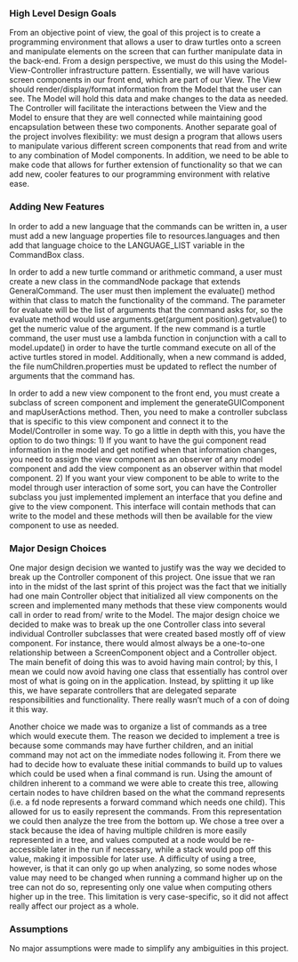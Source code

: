 ### High Level Design Goals

From an objective point of view, the goal of this project is to create a programming environment that allows a user to draw turtles onto a screen and manipulate elements on the screen that can further manipulate data in the back-end. From a design perspective, we must do this using the Model-View-Controller infrastructure pattern. Essentially, we will have various screen components in our front end, which are part of our View. The View should render/display/format information from the Model that the user can see. The Model will hold this data and make changes to the data as needed. The Controller will facilitate the interactions between the View and the Model to ensure that they are well connected while maintaining good encapsulation between these two components. Another separate goal of the project involves flexibility: we must design a program that allows users to manipulate various different screen components that read from and write to any combination of Model components. In addition, we need to be able to make code that allows for further extension of functionality so that we can add new, cooler features to our programming environment with relative ease.


### Adding New Features

In order to add a new language that the commands can be written in, a user must add a new language properties file to resources.languages and then add that language choice to the LANGUAGE_LIST variable in the CommandBox class. 

In order to add a new turtle command or arithmetic command, a user must create a new class in the commandNode package that extends GeneralCommand. The user must then implement the evaluate() method within that class to match the functionality of the command. The parameter for evaluate will be the list of arguments that the command asks for, so the evaluate method would use arguments.get(argument position).getvalue() to get the numeric value of the argument. If the new command is a turtle command, the user must use a lambda function in conjunction with a call to model.update() in order to have the turtle command execute on all of the active turtles stored in model. Additionally, when a new command is added, the file numChildren.properties must be updated to reflect the number of arguments that the command has. 

In order to add a new view component to the front end, you must create a subclass of screen component and implement the generateGUIComponent and mapUserActions method. Then, you need to make a controller subclass that is specific to this view component and connect it to the Model/Controller in some way. To go a little in depth with this, you have the option to do two things: 1) If you want to have the gui component read information in the model and get notified when that information changes, you need to assign the view component as an observer of any model component and add the view component as an observer within that model component. 2) If you want your view component to be able to write to the model through user interaction of some sort, you can have the Controller subclass you just implemented implement an interface that you define and give to the view component. This interface will contain methods that can write to the model and these methods will then be available for the view component to use as needed.

### Major Design Choices

One major design decision we wanted to justify was the way we decided to break up the Controller component of this project. One issue that we ran into in the midst of the last sprint of this project was the fact that we initially had one main Controller object that initialized all view components on the screen and implemented many methods that these view components would call in order to read from/ write to the Model. The major design choice we decided to make was to break up the one Controller class into several individual Controller subclasses that were created based mostly off of view component. For instance, there would almost always be a one-to-one relationship between a ScreenComponent object and a Controller object. The main benefit of doing this was to avoid having main control; by this, I mean we could now avoid having one class that essentially has control over most of what is going on in the application. Instead, by splitting it up like this, we have separate controllers that are delegated separate responsibilities and functionality. There really wasn’t much of a con of doing it this way. 

Another choice we made was to organize a list of commands as a tree which would execute them. The reason we decided to implement a tree is because some commands may have further children, and an initial command may not act on the immediate nodes following it. From there we had to decide how to evaluate these initial commands to build up to values which could be used when a final command is run. Using the amount of children inherent to a command we were able to create this tree, allowing certain nodes to have children based on the what the command represents (i.e. a fd node represents a forward command which needs one child). This allowed for us to easily represent the commands. From this representation we could then analyze the tree from the bottom up. We chose a tree over a stack because the idea of having multiple children is more easily represented in a tree, and values computed at a node would be re-accessible later in the run if necessary, while a stack would pop off this value, making it impossible for later use. A difficulty of using a tree, however, is that it can only go up when analyzing, so some nodes whose value may need to be changed when running a command higher up on the tree can not do so, representing only one value when computing others higher up in the tree. This limitation is very case-specific, so it did not affect really affect our project as a whole. 

### Assumptions

No major assumptions were made to simplify any ambiguities in this project.
